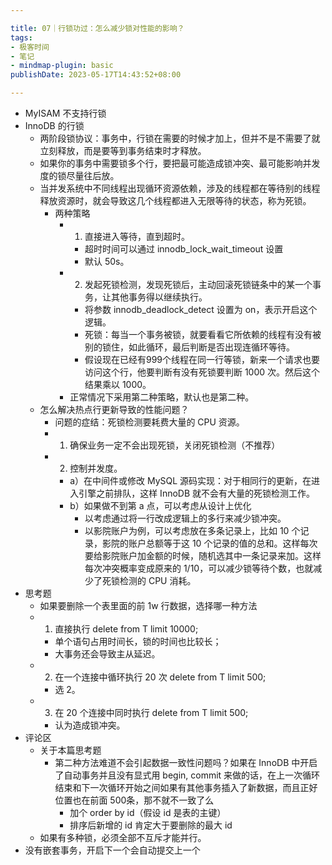 ```yaml
---

title: 07｜行锁功过：怎么减少锁对性能的影响？
tags:
- 极客时间
- 笔记
- mindmap-plugin: basic
publishDate: 2023-05-17T14:43:52+08:00

---
```


- MyISAM 不支持行锁
- InnoDB 的行锁
  - 两阶段锁协议：事务中，行锁在需要的时候才加上，但并不是不需要了就立刻释放，而是要等到事务结束时才释放。
  - 如果你的事务中需要锁多个行，要把最可能造成锁冲突、最可能影响并发度的锁尽量往后放。
  - 当并发系统中不同线程出现循环资源依赖，涉及的线程都在等待别的线程释放资源时，就会导致这几个线程都进入无限等待的状态，称为死锁。
    - 两种策略
      - 1. 直接进入等待，直到超时。
        - 超时时间可以通过 innodb_lock_wait_timeout 设置
        - 默认 50s。
      - 2. 发起死锁检测，发现死锁后，主动回滚死锁链条中的某一个事务，让其他事务得以继续执行。
        - 将参数 innodb_deadlock_detect 设置为 on，表示开启这个逻辑。
        - 死锁：每当一个事务被锁，就要看看它所依赖的线程有没有被别的锁住，如此循环，最后判断是否出现连循环等待。
        - 假设现在已经有999个线程在同一行等锁，新来一个请求也要访问这个行，他要判断有没有死锁要判断 1000 次。然后这个结果乘以 1000。
      - 正常情况下采用第二种策略，默认也是第二种。
  - 怎么解决热点行更新导致的性能问题？
    - 问题的症结：死锁检测要耗费大量的 CPU 资源。
    - 1. 确保业务一定不会出现死锁，关闭死锁检测（不推荐）
    - 2. 控制并发度。
      - a）在中间件或修改 MySQL 源码实现：对于相同行的更新，在进入引擎之前排队，这样 InnoDB 就不会有大量的死锁检测工作。
      - b）如果做不到第 a 点，可以考虑从设计上优化
        - 以考虑通过将一行改成逻辑上的多行来减少锁冲突。
        - 以影院账户为例，可以考虑放在多条记录上，比如 10 个记录，影院的账户总额等于这 10 个记录的值的总和。这样每次要给影院账户加金额的时候，随机选其中一条记录来加。这样每次冲突概率变成原来的 1/10，可以减少锁等待个数，也就减少了死锁检测的 CPU 消耗。
- 思考题
  - 如果要删除一个表里面的前 1w 行数据，选择哪一种方法
  - 1. 直接执行 delete from T limit 10000;
    - 单个语句占用时间长，锁的时间也比较长；
    - 大事务还会导致主从延迟。
  - 2. 在一个连接中循环执行 20 次 delete from T limit 500;
    - 选 2。
  - 3. 在 20 个连接中同时执行 delete from T limit 500;
    - 认为造成锁冲突。
- 评论区
  - 关于本篇思考题
    - 第二种方法难道不会引起数据一致性问题吗？如果在 InnoDB 中开启了自动事务并且没有显式用 begin, commit 来做的话，在上一次循环结束和下一次循环开始之间如果有其他事务插入了新数据，而且正好位置也在前面 500条，那不就不一致了么
      - 加个 order by id（假设 id 是表的主键）
      - 排序后新增的 id 肯定大于要删除的最大 id
  - 如果有多种锁，必须全部不互斥才能并行。
- 没有嵌套事务，开启下一个会自动提交上一个

